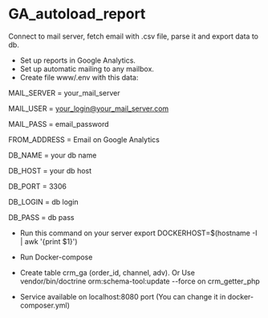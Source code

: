   # GA_autoload_report
  Connect to mail server, fetch email with .csv file, parse it and export data to db.
  
  - Set up reports in Google Analytics. 
  - Set up automatic mailing to any mailbox.
  - Create file www/.env with this data:
  
  MAIL_SERVER = your_mail_server
  
  MAIL_USER = your_login@your_mail_server.com
  
  MAIL_PASS = email_password
  
  FROM_ADDRESS = Email on Google Analytics
  
  DB_NAME = your db name
  
  DB_HOST = your db host
  
  DB_PORT = 3306
  
  DB_LOGIN = db login
  
  DB_PASS = db pass
  
  - Run this command on your server 
  export DOCKERHOST=$(hostname -I | awk '{print $1}')
  
  - Run Docker-compose
  
  - Create table crm_ga (order_id, channel, adv). 
    Or Use vendor/bin/doctrine orm:schema-tool:update --force on crm_getter_php
  
  - Service available on localhost:8080 port (You can change it in docker-composer.yml)
   